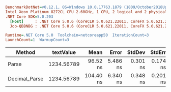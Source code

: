 ``` ini

BenchmarkDotNet=v0.12.1, OS=Windows 10.0.17763.1879 (1809/October2018Update/Redstone5)
Intel Xeon Platinum 8272CL CPU 2.60GHz, 1 CPU, 2 logical and 2 physical cores
.NET Core SDK=5.0.203
  [Host]     : .NET Core 5.0.6 (CoreCLR 5.0.621.22011, CoreFX 5.0.621.22011), X64 RyuJIT
  Job-QBBNBG : .NET Core 5.0.6 (CoreCLR 5.0.621.22011, CoreFX 5.0.621.22011), X64 RyuJIT

Runtime=.NET Core 5.0  Toolchain=netcoreapp50  IterationCount=3  
LaunchCount=1  WarmupCount=3  

```
|        Method |  textValue |      Mean |    Error |   StdDev |   StdErr |       Min |       Max |    Median | Ratio | MannWhitney(5%) |
|-------------- |----------- |----------:|---------:|---------:|---------:|----------:|----------:|----------:|------:|---------------- |
|         Parse | 1234.56789 |  96.52 ns | 5.486 ns | 0.301 ns | 0.174 ns |  96.19 ns |  96.77 ns |  96.61 ns |  1.00 |            Base |
| Decimal_Parse | 1234.56789 | 104.40 ns | 6.340 ns | 0.348 ns | 0.201 ns | 104.02 ns | 104.68 ns | 104.52 ns |  1.08 |               ? |
